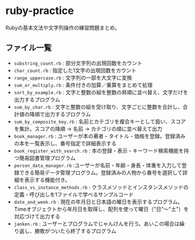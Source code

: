 # ruby-practice

Rubyの基本文法や文字列操作の練習問題まとめ。

## ファイル一覧

- `substring_count.rb` : 部分文字列の出現回数をカウント
- `char_count.rb` : 指定した1文字の出現回数をカウント
- `range_uppercase.rb` : 文字列の一部を大文字に変換
- `sum_or_multiply.rb` : 条件付きの加算／乗算をまとめて処理
- `sort_by_example.rb` : 文字と整数の組を整数の昇順に並べ替え、文字だけを出力するプログラム
- `sum_by_char.rb` : 文字と整数の組を受け取り、文字ごとに整数を合計し、合計値の降順で出力するプログラム
- `sum_by_composite_key.rb` : 名前とカテゴリを複合キーとして扱い、スコアを集計。スコアの降順 → 名前 → カテゴリの順に並べ替えて出力
- `book_manager.rb` : ユーザーが本の著者・タイトル・価格を登録。登録済みの本を一覧表示し、番号指定で詳細表示する
- `book_register_with_search.rb` : 本の登録・表示・キーワード検索機能を持つ簡易図書管理プログラム
- `person_data_manager.rb` :ユーザーが名前・年齢・身長・体重を入力して登録できる簡易データ管理プログラム。登録済みの人物から番号を選択して詳細を表示する機能付き。
- `class_vs_instance_methods.rb` : クラスメソッドとインスタンスメソッドの定義・呼び出しを1ファイルで学べるサンプルコード
- `date_and_week.rb` : 現在の年月日と日本語の曜日を表示するプログラム。Timeオブジェクトから年月日を取得し、配列を使って曜日（"日"〜"土"）を対応づけて出力する
- `janken.rb` : ユーザーとプログラムでじゃんけんを行う。あいこの場合は繰り返し、勝敗がついたら終了するプログラム
